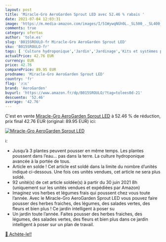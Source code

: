 ```yaml
---
layout: post
title: 'Miracle-Gro AeroGarden Sprout LED avec 52.46 % rabais '
date: 2021-07-04 12:03:31
image: 'https://m.media-amazon.com/images/I/51WywqNGh0L._SL500_._SL400_.jpg'
comments: true
category: ofertas
author: 'tole.es'
slug: 'B015SROULO-fr Miracle-Gro AeroGarden Sprout LED'
sku: 'B015SROULO-fr'
tags: [ 'Culture hydroponique','Jardin','Jardinage','Kits et systèmes pour cultures hydroponiques','aerogarden', ]
actualPrice: 42.76 EUR
currency: EUR
price: 42.76
comparePrice: 89.95 EUR
prodname: 'Miracle-Gro AeroGarden Sprout LED'
country: 'fr'
flag: '🇫🇷'
brand: 'AeroGarden'
buyurl: 'https://www.amazon.fr/dp/B015SROULO/?tag=tolees0d-21'
descuento: '52.46'
average: '42.76'
---
```


C'est en vente [Miracle-Gro AeroGarden Sprout LED](https://www.amazon.fr/dp/B015SROULO/?tag=tolees0d-21)  à  52.46 % de réduction, prix final  42.76 EUR (original: 89.95 EUR) ici:

[![Miracle-Gro AeroGarden Sprout LED](https://m.media-amazon.com/images/I/51WywqNGh0L._SL500_._SL400_.jpg)](https://www.amazon.fr/dp/B015SROULO/?tag=tolees0d-21)

ℹ️:

- Jusqu’à 3 plantes peuvent pousser en même temps. Les plantes poussent dans l’eau... pas dans la terre. La culture hydroponique avancée à la portée de tous.
- Article en solde ! Cet article est soldé dans la limite du nombre d’unités indiqué ci-dessous. Une fois ces unités vendues, cet article ne sera plus soldé.
- 92 unité(s) de cet article soldée(s) à partir du 30 juin 2021 8h (uniquement sur les unités vendues et expédiées par Amazon)
- Imaginez vos herbes et légumes frais qui poussent chez vous toute l’année. Avec le Miracle-Gro AeroGarden Sprout LED vous pouvez faire pousser des herbes fraiches, des légumes, des salades vertes, des fleurs et bien plus ! Ce jardin intelligent à poser su
- Un jardin toute l’année. Faites pousser des herbes fraiches, des légumes, des salades vertes, des fleurs et bien plus dans ce jardin intelligent à poser sur un plan de travail.

[🛒 Achète-le!!](https://www.amazon.fr/dp/B015SROULO/?tag=tolees0d-21)
